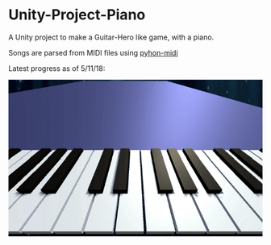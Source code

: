 # Unity-Project-Piano

A Unity project to make a Guitar-Hero like game, with a piano.

Songs are parsed from MIDI files using [pyhon-midi](https://github.com/vishnubob/python-midi)

Latest progress as of 5/11/18:

![](Images/latest.gif)

